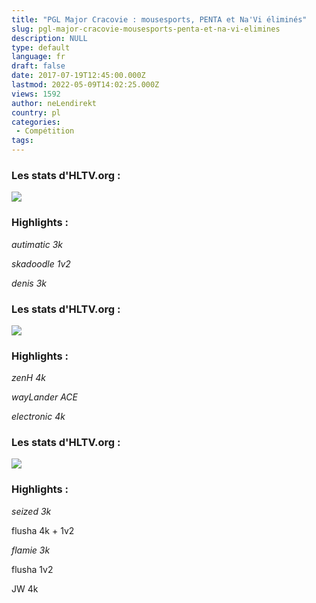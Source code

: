 ```yaml
---
title: "PGL Major Cracovie : mousesports, PENTA et Na'Vi éliminés"
slug: pgl-major-cracovie-mousesports-penta-et-na-vi-elimines
description: NULL
type: default
language: fr
draft: false
date: 2017-07-19T12:45:00.000Z
lastmod: 2022-05-09T14:02:25.000Z
views: 1592
author: neLendirekt
country: pl
categories:
 - Compétition
tags:
---
```

### Les stats d'HLTV.org :

![](/storage/images/596f50f20c3cf_mouz-c9png.png)

### Highlights :

_autimatic 3k_

_skadoodle 1v2_ 

_denis 3k_ 

### Les stats d'HLTV.org :

![](/storage/images/596f50f89b8f0_penta-f3png.png)

### Highlights :

_zenH 4k_

_wayLander ACE_ 

_electronic 4k_ 

### Les stats d'HLTV.org :

![](/storage/images/596f53c88f2a0_ss2017-07-19at024213png.png)

### Highlights :

_seized 3k_

flusha 4k + 1v2 

_flamie 3k_ 

flusha 1v2 

JW 4k 
